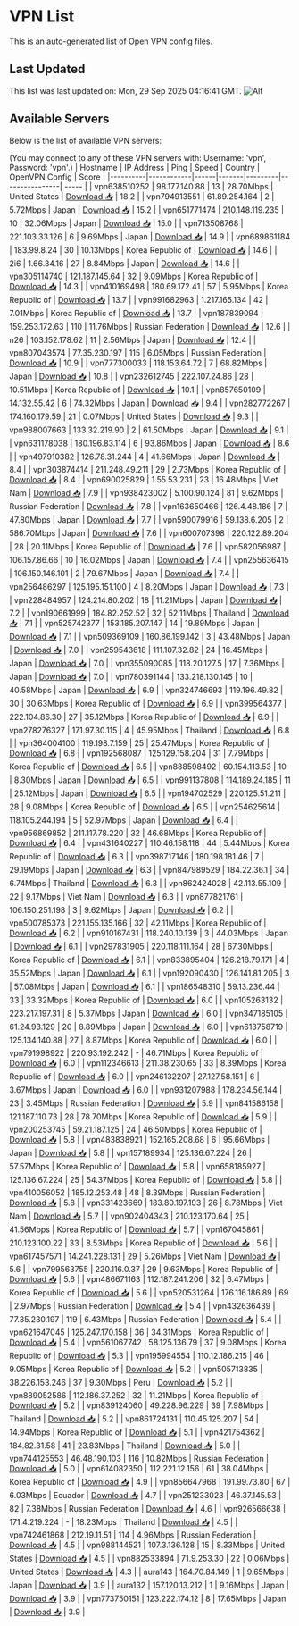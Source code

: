 # VPN List

This is an auto-generated list of Open VPN config files.

## Last Updated

This list was last updated on: Mon, 29 Sep 2025 04:16:41 GMT.
![Alt](https://repobeats.axiom.co/api/embed/186b98318ef1479477931607c1ad7d823f12451f.svg "Repobeats analytics image")

## Available Servers

Below is the list of available VPN servers:

(You may connect to any of these VPN servers with: Username: 'vpn', Password: 'vpn'.)
| Hostname | IP Address | Ping | Speed | Country | OpenVPN Config | Score |
|----------|------------|------|-------|---------|----------------| ----- |
| vpn638510252 | 98.177.140.88 | 13 | 28.70Mbps | United States | [Download 📥](./configs/server_0_US.ovpn) | 18.2 |
| vpn794913551 | 61.89.254.164 | 2 | 5.72Mbps | Japan | [Download 📥](./configs/server_1_JP.ovpn) | 15.2 |
| vpn651771474 | 210.148.119.235 | 10 | 32.06Mbps | Japan | [Download 📥](./configs/server_2_JP.ovpn) | 15.0 |
| vpn713508768 | 221.103.33.126 | 6 | 9.69Mbps | Japan | [Download 📥](./configs/server_3_JP.ovpn) | 14.9 |
| vpn689861184 | 183.99.8.24 | 30 | 10.13Mbps | Korea Republic of | [Download 📥](./configs/server_4_KR.ovpn) | 14.6 |
| 2i6 | 1.66.34.16 | 27 | 8.84Mbps | Japan | [Download 📥](./configs/server_5_JP.ovpn) | 14.6 |
| vpn305114740 | 121.187.145.64 | 32 | 9.09Mbps | Korea Republic of | [Download 📥](./configs/server_6_KR.ovpn) | 14.3 |
| vpn410169498 | 180.69.172.41 | 57 | 5.95Mbps | Korea Republic of | [Download 📥](./configs/server_7_KR.ovpn) | 13.7 |
| vpn991682963 | 1.217.165.134 | 42 | 7.01Mbps | Korea Republic of | [Download 📥](./configs/server_8_KR.ovpn) | 13.7 |
| vpn187839094 | 159.253.172.63 | 110 | 11.76Mbps | Russian Federation | [Download 📥](./configs/server_9_RU.ovpn) | 12.6 |
| n26 | 103.152.178.62 | 11 | 2.56Mbps | Japan | [Download 📥](./configs/server_10_JP.ovpn) | 12.4 |
| vpn807043574 | 77.35.230.197 | 115 | 6.05Mbps | Russian Federation | [Download 📥](./configs/server_11_RU.ovpn) | 10.9 |
| vpn777300033 | 118.153.64.72 | 7 | 68.82Mbps | Japan | [Download 📥](./configs/server_12_JP.ovpn) | 10.8 |
| vpn232612745 | 222.107.24.86 | 28 | 10.51Mbps | Korea Republic of | [Download 📥](./configs/server_13_KR.ovpn) | 10.1 |
| vpn857650109 | 14.132.55.42 | 6 | 74.32Mbps | Japan | [Download 📥](./configs/server_14_JP.ovpn) | 9.4 |
| vpn282772267 | 174.160.179.59 | 21 | 0.07Mbps | United States | [Download 📥](./configs/server_15_US.ovpn) | 9.3 |
| vpn988007663 | 133.32.219.90 | 2 | 61.50Mbps | Japan | [Download 📥](./configs/server_16_JP.ovpn) | 9.1 |
| vpn631178038 | 180.196.83.114 | 6 | 93.86Mbps | Japan | [Download 📥](./configs/server_17_JP.ovpn) | 8.6 |
| vpn497910382 | 126.78.31.244 | 4 | 41.66Mbps | Japan | [Download 📥](./configs/server_18_JP.ovpn) | 8.4 |
| vpn303874414 | 211.248.49.211 | 29 | 2.73Mbps | Korea Republic of | [Download 📥](./configs/server_19_KR.ovpn) | 8.4 |
| vpn690025829 | 1.55.53.231 | 23 | 16.48Mbps | Viet Nam | [Download 📥](./configs/server_20_VN.ovpn) | 7.9 |
| vpn938423002 | 5.100.90.124 | 81 | 9.62Mbps | Russian Federation | [Download 📥](./configs/server_21_RU.ovpn) | 7.8 |
| vpn163650466 | 126.4.48.186 | 7 | 47.80Mbps | Japan | [Download 📥](./configs/server_22_JP.ovpn) | 7.7 |
| vpn590079916 | 59.138.6.205 | 2 | 586.70Mbps | Japan | [Download 📥](./configs/server_23_JP.ovpn) | 7.6 |
| vpn600707398 | 220.122.89.204 | 28 | 20.11Mbps | Korea Republic of | [Download 📥](./configs/server_24_KR.ovpn) | 7.6 |
| vpn582056987 | 106.157.86.66 | 10 | 16.02Mbps | Japan | [Download 📥](./configs/server_25_JP.ovpn) | 7.4 |
| vpn255636415 | 106.150.146.101 | 2 | 79.67Mbps | Japan | [Download 📥](./configs/server_26_JP.ovpn) | 7.4 |
| vpn256486297 | 125.195.151.100 | 4 | 8.20Mbps | Japan | [Download 📥](./configs/server_27_JP.ovpn) | 7.3 |
| vpn228484957 | 124.214.80.202 | 18 | 11.21Mbps | Japan | [Download 📥](./configs/server_28_JP.ovpn) | 7.2 |
| vpn190661999 | 184.82.252.52 | 32 | 52.11Mbps | Thailand | [Download 📥](./configs/server_29_TH.ovpn) | 7.1 |
| vpn525742377 | 153.185.207.147 | 14 | 19.89Mbps | Japan | [Download 📥](./configs/server_30_JP.ovpn) | 7.1 |
| vpn509369109 | 160.86.199.142 | 3 | 43.48Mbps | Japan | [Download 📥](./configs/server_31_JP.ovpn) | 7.0 |
| vpn259543618 | 111.107.32.82 | 24 | 16.45Mbps | Japan | [Download 📥](./configs/server_32_JP.ovpn) | 7.0 |
| vpn355090085 | 118.20.127.5 | 17 | 7.36Mbps | Japan | [Download 📥](./configs/server_33_JP.ovpn) | 7.0 |
| vpn780391144 | 133.218.130.145 | 10 | 40.58Mbps | Japan | [Download 📥](./configs/server_34_JP.ovpn) | 6.9 |
| vpn324746693 | 119.196.49.82 | 30 | 30.63Mbps | Korea Republic of | [Download 📥](./configs/server_35_KR.ovpn) | 6.9 |
| vpn399564377 | 222.104.86.30 | 27 | 35.12Mbps | Korea Republic of | [Download 📥](./configs/server_36_KR.ovpn) | 6.9 |
| vpn278276327 | 171.97.30.115 | 4 | 45.95Mbps | Thailand | [Download 📥](./configs/server_37_TH.ovpn) | 6.8 |
| vpn364004100 | 119.198.7.159 | 25 | 25.47Mbps | Korea Republic of | [Download 📥](./configs/server_38_KR.ovpn) | 6.8 |
| vpn192568087 | 125.129.158.204 | 31 | 7.79Mbps | Korea Republic of | [Download 📥](./configs/server_39_KR.ovpn) | 6.5 |
| vpn888598492 | 60.154.113.53 | 10 | 8.30Mbps | Japan | [Download 📥](./configs/server_40_JP.ovpn) | 6.5 |
| vpn991137808 | 114.189.24.185 | 11 | 25.12Mbps | Japan | [Download 📥](./configs/server_41_JP.ovpn) | 6.5 |
| vpn194702529 | 220.125.51.211 | 28 | 9.08Mbps | Korea Republic of | [Download 📥](./configs/server_42_KR.ovpn) | 6.5 |
| vpn254625614 | 118.105.244.194 | 5 | 52.97Mbps | Japan | [Download 📥](./configs/server_43_JP.ovpn) | 6.4 |
| vpn956869852 | 211.117.78.220 | 32 | 46.68Mbps | Korea Republic of | [Download 📥](./configs/server_44_KR.ovpn) | 6.4 |
| vpn431640227 | 110.46.158.118 | 44 | 5.44Mbps | Korea Republic of | [Download 📥](./configs/server_45_KR.ovpn) | 6.3 |
| vpn398717146 | 180.198.181.46 | 7 | 29.19Mbps | Japan | [Download 📥](./configs/server_46_JP.ovpn) | 6.3 |
| vpn847989529 | 184.22.36.1 | 34 | 6.74Mbps | Thailand | [Download 📥](./configs/server_47_TH.ovpn) | 6.3 |
| vpn862424028 | 42.113.55.109 | 22 | 9.17Mbps | Viet Nam | [Download 📥](./configs/server_48_VN.ovpn) | 6.3 |
| vpn877821761 | 106.150.251.198 | 3 | 9.62Mbps | Japan | [Download 📥](./configs/server_49_JP.ovpn) | 6.2 |
| vpn500785373 | 221.155.135.166 | 32 | 42.11Mbps | Korea Republic of | [Download 📥](./configs/server_50_KR.ovpn) | 6.2 |
| vpn910167431 | 118.240.10.139 | 3 | 44.03Mbps | Japan | [Download 📥](./configs/server_51_JP.ovpn) | 6.1 |
| vpn297831905 | 220.118.111.164 | 28 | 67.30Mbps | Korea Republic of | [Download 📥](./configs/server_52_KR.ovpn) | 6.1 |
| vpn833895404 | 126.218.79.171 | 4 | 35.52Mbps | Japan | [Download 📥](./configs/server_53_JP.ovpn) | 6.1 |
| vpn192090430 | 126.141.81.205 | 3 | 57.08Mbps | Japan | [Download 📥](./configs/server_54_JP.ovpn) | 6.1 |
| vpn186548310 | 59.13.236.44 | 33 | 33.32Mbps | Korea Republic of | [Download 📥](./configs/server_55_KR.ovpn) | 6.0 |
| vpn105263132 | 223.217.197.31 | 8 | 5.37Mbps | Japan | [Download 📥](./configs/server_56_JP.ovpn) | 6.0 |
| vpn347185105 | 61.24.93.129 | 20 | 8.89Mbps | Japan | [Download 📥](./configs/server_57_JP.ovpn) | 6.0 |
| vpn613758719 | 125.134.140.88 | 27 | 8.87Mbps | Korea Republic of | [Download 📥](./configs/server_58_KR.ovpn) | 6.0 |
| vpn791998922 | 220.93.192.242 | - | 46.71Mbps | Korea Republic of | [Download 📥](./configs/server_59_KR.ovpn) | 6.0 |
| vpn112346613 | 211.38.230.65 | 33 | 8.39Mbps | Korea Republic of | [Download 📥](./configs/server_60_KR.ovpn) | 6.0 |
| vpn246132207 | 27.127.58.151 | 6 | 3.67Mbps | Japan | [Download 📥](./configs/server_61_JP.ovpn) | 6.0 |
| vpn931207988 | 178.234.56.144 | 23 | 3.45Mbps | Russian Federation | [Download 📥](./configs/server_62_RU.ovpn) | 5.9 |
| vpn841586158 | 121.187.110.73 | 28 | 78.70Mbps | Korea Republic of | [Download 📥](./configs/server_63_KR.ovpn) | 5.9 |
| vpn200253745 | 59.21.187.125 | 24 | 46.50Mbps | Korea Republic of | [Download 📥](./configs/server_64_KR.ovpn) | 5.8 |
| vpn483838921 | 152.165.208.68 | 6 | 95.66Mbps | Japan | [Download 📥](./configs/server_65_JP.ovpn) | 5.8 |
| vpn157189934 | 125.136.67.224 | 26 | 57.57Mbps | Korea Republic of | [Download 📥](./configs/server_66_KR.ovpn) | 5.8 |
| vpn658185927 | 125.136.67.224 | 25 | 54.37Mbps | Korea Republic of | [Download 📥](./configs/server_67_KR.ovpn) | 5.8 |
| vpn410056052 | 185.12.253.48 | 48 | 8.39Mbps | Russian Federation | [Download 📥](./configs/server_68_RU.ovpn) | 5.8 |
| vpn331423669 | 183.80.197.193 | 26 | 8.78Mbps | Viet Nam | [Download 📥](./configs/server_69_VN.ovpn) | 5.7 |
| vpn902404343 | 210.123.170.64 | 25 | 41.56Mbps | Korea Republic of | [Download 📥](./configs/server_70_KR.ovpn) | 5.7 |
| vpn167045861 | 210.123.100.22 | 33 | 8.53Mbps | Korea Republic of | [Download 📥](./configs/server_71_KR.ovpn) | 5.6 |
| vpn617457571 | 14.241.228.131 | 29 | 5.26Mbps | Viet Nam | [Download 📥](./configs/server_72_VN.ovpn) | 5.6 |
| vpn799563755 | 220.116.0.37 | 29 | 9.63Mbps | Korea Republic of | [Download 📥](./configs/server_73_KR.ovpn) | 5.6 |
| vpn486671163 | 112.187.241.206 | 32 | 6.47Mbps | Korea Republic of | [Download 📥](./configs/server_74_KR.ovpn) | 5.6 |
| vpn520531264 | 176.116.186.89 | 69 | 2.97Mbps | Russian Federation | [Download 📥](./configs/server_75_RU.ovpn) | 5.4 |
| vpn432636439 | 77.35.230.197 | 119 | 6.43Mbps | Russian Federation | [Download 📥](./configs/server_76_RU.ovpn) | 5.4 |
| vpn621647045 | 125.247.170.158 | 36 | 34.31Mbps | Korea Republic of | [Download 📥](./configs/server_77_KR.ovpn) | 5.4 |
| vpn561067742 | 58.125.136.79 | 37 | 9.08Mbps | Korea Republic of | [Download 📥](./configs/server_78_KR.ovpn) | 5.3 |
| vpn195994554 | 110.12.186.215 | 46 | 9.05Mbps | Korea Republic of | [Download 📥](./configs/server_79_KR.ovpn) | 5.2 |
| vpn505713835 | 38.226.153.246 | 37 | 9.30Mbps | Peru | [Download 📥](./configs/server_80_PE.ovpn) | 5.2 |
| vpn889052586 | 112.186.37.252 | 32 | 11.21Mbps | Korea Republic of | [Download 📥](./configs/server_81_KR.ovpn) | 5.2 |
| vpn839124060 | 49.228.96.229 | 39 | 7.98Mbps | Thailand | [Download 📥](./configs/server_82_TH.ovpn) | 5.2 |
| vpn861724131 | 110.45.125.207 | 54 | 14.94Mbps | Korea Republic of | [Download 📥](./configs/server_83_KR.ovpn) | 5.1 |
| vpn421754362 | 184.82.31.58 | 41 | 23.83Mbps | Thailand | [Download 📥](./configs/server_84_TH.ovpn) | 5.0 |
| vpn744125553 | 46.48.190.103 | 116 | 10.82Mbps | Russian Federation | [Download 📥](./configs/server_85_RU.ovpn) | 5.0 |
| vpn614082350 | 112.221.12.156 | 61 | 38.04Mbps | Korea Republic of | [Download 📥](./configs/server_86_KR.ovpn) | 4.9 |
| vpn856647968 | 191.99.73.80 | 67 | 6.03Mbps | Ecuador | [Download 📥](./configs/server_87_EC.ovpn) | 4.7 |
| vpn251233023 | 46.37.145.53 | 82 | 7.38Mbps | Russian Federation | [Download 📥](./configs/server_88_RU.ovpn) | 4.6 |
| vpn926566638 | 171.4.219.224 | - | 18.23Mbps | Thailand | [Download 📥](./configs/server_89_TH.ovpn) | 4.5 |
| vpn742461868 | 212.19.11.51 | 114 | 4.96Mbps | Russian Federation | [Download 📥](./configs/server_90_RU.ovpn) | 4.5 |
| vpn988144521 | 107.3.136.128 | 15 | 8.33Mbps | United States | [Download 📥](./configs/server_91_US.ovpn) | 4.5 |
| vpn882533894 | 71.9.253.30 | 22 | 0.06Mbps | United States | [Download 📥](./configs/server_92_US.ovpn) | 4.3 |
| aura143 | 164.70.84.149 | 1 | 9.65Mbps | Japan | [Download 📥](./configs/server_93_JP.ovpn) | 3.9 |
| aura132 | 157.120.13.212 | 1 | 9.16Mbps | Japan | [Download 📥](./configs/server_94_JP.ovpn) | 3.9 |
| vpn773750151 | 123.222.174.12 | 8 | 17.65Mbps | Japan | [Download 📥](./configs/server_95_JP.ovpn) | 3.9 |
